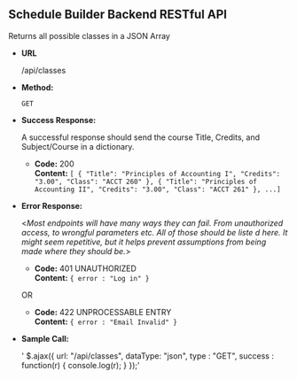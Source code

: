 **Schedule Builder Backend RESTful API**
----
  Returns all possible classes in a JSON Array

* **URL**

  /api/classes

* **Method:**

  `GET`


* **Success Response:**
  
  A successful response should send the course Title, Credits, and Subject/Course in a dictionary.

  * **Code:** 200 <br />
    **Content:** `[
                      {
                          "Title": "Principles of Accounting I",
                          "Credits": "3.00",
                          "Class": "ACCT 260"
                      },
                      {
                          "Title": "Principles of Accounting II",
                          "Credits": "3.00",
                          "Class": "ACCT 261"
                      },
                      ...]`
 
* **Error Response:**

  <_Most endpoints will have many ways they can fail. From unauthorized access, to wrongful parameters etc. All of those should be liste d here. It might seem repetitive, but it helps prevent assumptions from being made where they should be._>

  * **Code:** 401 UNAUTHORIZED <br />
    **Content:** `{ error : "Log in" }`

  OR

  * **Code:** 422 UNPROCESSABLE ENTRY <br />
    **Content:** `{ error : "Email Invalid" }`

* **Sample Call:**

  '  $.ajax({
       url: "/api/classes",
       dataType: "json",
       type : "GET",
       success : function(r) {
         console.log(r);
       }
     });'

